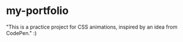 # my-portfolio
"This is a practice project for CSS animations, inspired by an idea from CodePen."   :) 
